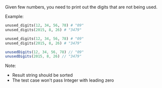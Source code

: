 Given few numbers, you need to print out the digits that are not being used.

Example:

```ruby
unused_digits(12, 34, 56, 78) # "09"
unused_digits(2015, 8, 26) # "3479"
```
```python
unused_digits(12, 34, 56, 78) # "09"
unused_digits(2015, 8, 26) # "3479"
```
```javascript
unusedDigits(12, 34, 56, 78) // "09"
unusedDigits(2015, 8, 26) // "3479"
```

Note:

- Result string should be sorted
- The test case won't pass Integer with leading zero